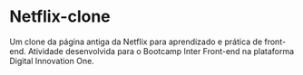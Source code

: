 # Netflix-clone
Um clone da página antiga da Netflix para aprendizado e prática de front-end. Atividade desenvolvida para o Bootcamp Inter Front-end na plataforma Digital Innovation One.
